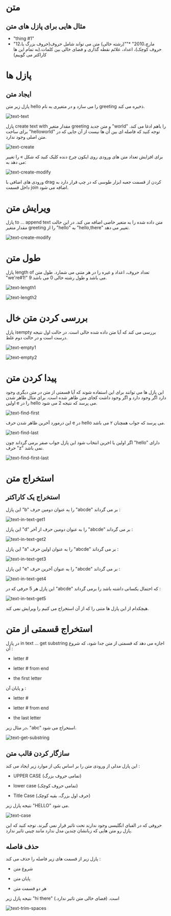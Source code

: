 # متن

## مثال هایی برای پازل های متن

* "thing #1"
* "12،مارچ،2010"
*""(رشته خالی)
متن می تواند شامل حروف(حروف بزرگ یا حروف کوچک)، اعداد، علائم نقطه گذاری و فضای خالی بین کلمات.(به تمام این ها کاراکتر می گوییم)


# پازل ها

## ایجاد متن

پازل زیر متن hello را می سازد و در متغیری به نام greeting ذخیره می کند.

![text-text](img/text-text.png)

پازل create text with مقدار متغیر greeting و متن جدید "world" را باهم ادغا می کند. برای ساخت "helloworld" توجه کنید که فاصله ای بین آن ها نیست از آن جایی که در متن اصلی وجود ندارد.

![text-create](img/text-create.png)

برای افزایش تعداد متن های ورودی روی ایکون چرخ دنده کلیک کنید که شکل » را تغییر می دهد به: 

![text-create-modify](img/text-create-modify.png)

ورودی های اضافی با drag کردن از قسمت جعبه ابزار طوسی که در چپ قرار دارد به داخل قسمت join اضافه می شود.

# ویرایش متن

پازل to ... append text متن داده شده را به متغیر خاصی اضافه می کند. در این حالت مقدار متغیر greeting را از "hello" به "hello,there" تغییر می دهد.

![text-create-modify](img/text-create-modify.png)

# طول متن

پازل length of تعداد حروف، اعداد و غیره را در هر متنی می شمارد. طول متن "we're#1!" 9 می باشد و طول رشته خالی 0 می باشد.

![text-length1](img/text-length1.png)

![text-length2](img/text-length2.png)

# بررسی کردن متن خال

پازل isempty بررسی می کند که آیا متن داده شده خالی است. در حالت اول نتیجه درست است و در حالت دوم غلط.

![text-empty1](img/text-empty1.png)

![text-empty2](img/text-empty2.png)

# پیدا کردن متن

این پازل ها می توانند برای این استفاده شوند که آیا قسمتی از متن در متن دیگری وجود دارد اگر وجود دارد و اگر وجود داشت کجای متن ظاهر شده است. برای مثال ظاهر شدن اولین e را در hello می پرسد که نتیجه 2 می شود.

![text-find-first](img/text-find-first.png)

این درمورد آخرین ظاهر شدن حرف e در hello می پرسد که جواب همچنان ۲ می باشد. 

![text-find-last](img/text-find-last.png)

اگر اولین یا اخرین انتخاب شود این پازل جواب صفر برمی گرداند چون "hello" دارای حرف "z" نمی باشد.

![text-find-first-last](img/text-find-first-last.png)

# استخراج متن

## استخراج یک کاراکتر

این پازل "b" را به عنوان دومین حرف "abcde" بر می گرداند :

![text-in-text-get1](img/text-in-text-get1.png)

این پازل "d" را به عنوان دومین حرف از آخر "abcde" بر می گرداند :

![text-in-text-get2](img/text-in-text-get2.png)

این پازل "a" را به عنوان اولین حرف "abcde" بر می گرداند :

![text-in-text-get3](img/text-in-text-get3.png)

این پازل "e" را به عنوان آخرین حرف "abcde" بر می گرداند :

![text-in-text-get4](img/text-in-text-get4.png)

این پازل هر 5 حرفی که در "abcde" که احتمال یکسانی داشته باشد را برمی گرداند :

![text-in-text-get5](img/text-in-text-get5.png)

هیچکدام از این پازل ها متنی را که از آن استخراج می کنیم را ویرایش نمی کند.

# استخراج قسمتی از متن

در پازل in text ... get substring اجازه می دهد که قسمتی از متن جدا شود، که شروع آن :

* letter #

* letter # from end

* the first letter

 و پایان آن :
 
 * letter #
 
 * letter # from end
 
 * the last letter

در مثال زیر، "abc" استخراج می شود.

![text-get-substring](img/text-get-substring.png)

## سازگار کردن قالب متن

این پازل مدلی از ورودی متن را بر اساس یکی از موارد زیر ایجاد می کند : 

* UPPER CASE (تمامی حروف بزرگ)

* lower case (تمامی حروف کوچک)

* Title Case (حرف اول بزرگ، بقیه کوچک)

نتیجه پازل زیر "HELLO" می شود.

![text-case](img/text-case.png)

حروفی که در الفبای انگلیسی وجود ندارند تحت تاثیر قرار نمی گیرند. توجه کنید که این پازل رو متن هایی که زبانشان چندین مدل ندارد مانند چینی تاثیر ندارد.

## حذف فاصله 

پازل زیر از قسمت های زیر فاصله را حذف می کند : 

* شروع متن

* پایان متن

* هر دو قسمت متن

نتیجه پازل زیر "hi  there" است.
(فضای خالی متن تاثیر ندارد.)

![text-trim-spaces](img/text-trim-spaces.png)
